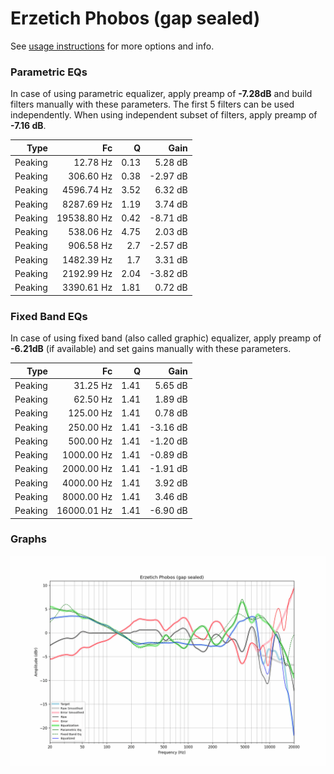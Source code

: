 # Erzetich Phobos (gap sealed)
See [usage instructions](https://github.com/jaakkopasanen/AutoEq#usage) for more options and info.

### Parametric EQs
In case of using parametric equalizer, apply preamp of **-7.28dB** and build filters manually
with these parameters. The first 5 filters can be used independently.
When using independent subset of filters, apply preamp of **-7.16 dB**.

| Type    | Fc          |    Q | Gain     |
|--------:|------------:|-----:|---------:|
| Peaking | 12.78 Hz    | 0.13 | 5.28 dB  |
| Peaking | 306.60 Hz   | 0.38 | -2.97 dB |
| Peaking | 4596.74 Hz  | 3.52 | 6.32 dB  |
| Peaking | 8287.69 Hz  | 1.19 | 3.74 dB  |
| Peaking | 19538.80 Hz | 0.42 | -8.71 dB |
| Peaking | 538.06 Hz   | 4.75 | 2.03 dB  |
| Peaking | 906.58 Hz   | 2.7  | -2.57 dB |
| Peaking | 1482.39 Hz  | 1.7  | 3.31 dB  |
| Peaking | 2192.99 Hz  | 2.04 | -3.82 dB |
| Peaking | 3390.61 Hz  | 1.81 | 0.72 dB  |

### Fixed Band EQs
In case of using fixed band (also called graphic) equalizer, apply preamp of **-6.21dB**
(if available) and set gains manually with these parameters.

| Type    | Fc          |    Q | Gain     |
|--------:|------------:|-----:|---------:|
| Peaking | 31.25 Hz    | 1.41 | 5.65 dB  |
| Peaking | 62.50 Hz    | 1.41 | 1.89 dB  |
| Peaking | 125.00 Hz   | 1.41 | 0.78 dB  |
| Peaking | 250.00 Hz   | 1.41 | -3.16 dB |
| Peaking | 500.00 Hz   | 1.41 | -1.20 dB |
| Peaking | 1000.00 Hz  | 1.41 | -0.89 dB |
| Peaking | 2000.00 Hz  | 1.41 | -1.91 dB |
| Peaking | 4000.00 Hz  | 1.41 | 3.92 dB  |
| Peaking | 8000.00 Hz  | 1.41 | 3.46 dB  |
| Peaking | 16000.01 Hz | 1.41 | -6.90 dB |

### Graphs
![](./Erzetich%20Phobos%20(gap%20sealed).png)